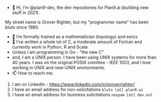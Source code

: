 - 👋 Hi, I’m @plan9-dev, the dev repositories for Plan9.ai (building new stuff in 2021).  

My street name is Grover Righter, but my "programmer name" has been _bluto_ since 1980.
- 👀 I’m formally trained as a mathematician (topology) and ee/cs
- 🌱 I’ve written a whole lot of C, a moderate amount of Fortran and currently work in Python, R and Scala
- Unless I am programming in Go - "the new C"
-  and, I am a UNIX person. I have been using UNIX systems for more than 40 years. I was on the original POSIX comittee - IEEE 1003, and I love working in UNIX and near-UNIX environments.
- 📫 How to reach me:
1. I am on LinkedIn - https://www.linkedin.com/in/groverrighter/
1. I have an email address for non-solicitations   `bluto [at] plan9.ai`
1. I have an email address for business solicitations `nospam [at] dev.nul`

<!---
plan9-dev/plan9-dev is a ✨ special ✨ repository because its `README.md` (this file) appears on your GitHub profile.
You can click the Preview link to take a look at your changes.
--->
